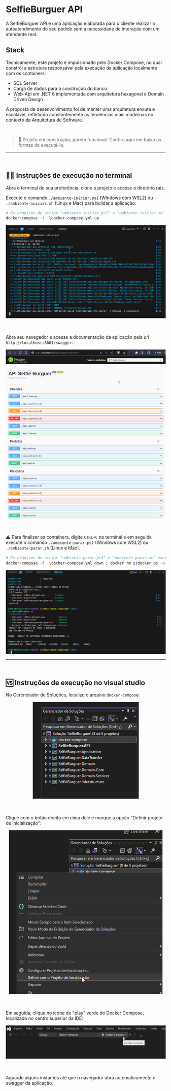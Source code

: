 ﻿# SelfieBurguer API

A SelfieBurguer API é uma aplicação elaborada para o cliente realizar o autoatendimento do seu pedido sem a necessidade de interação com um atendente real.

## Stack

Técnicamente, este projeto é impulsionado pelo Docker Compose, no qual constrói a estrutura responsável pela execução da aplicação localmente com os containers:
- SQL Server
- Carga de dados para a construção do banco
- Web-Api em .NET 6 implementada com arquitetura hexagonal e Domain Driven Design

A proposta de desenvolvimento foi de manter uma arquitetura enxuta e escalável, refletindo constantemente as tendências mais modernas no contexto da Arquitetura de Software.

<br>

> 🚧 Projeto em construção, porém funcional. Confira aqui em baixo as formas de executá-lo.
<hr>
<br>

## 👨‍💻 Instruções de execução no terminal
Abra o terminal de sua preferência, clone o projeto e acesse o diretório raiz.

Execute o comando `./ambiente-iniciar.ps1` (Windows com WSL2) ou `./ambiente-iniciar.sh` (Linux e Mac) para buildar a aplicação:

```sh
# Os arquivos de script "ambiente-iniciar.ps1" e "ambiente-iniciar.sh" executam:
docker-compose -f .\docker-compose.yml up
```

<div style="text-align:center;">
	<img src="./assets/1.png">
</div>

<br>
<br>

Abra seu navegador e acesse a documentação da aplicação pela url `http://localhost:8001/swagger`.

<div style="text-align:center;">
	<img src="./assets/2.png">
</div>

<br>
<br>

⚠️ Para finalizar os containers, digite `CTRL+C` no terminal e em seguida execute o comando `./ambiente-parar.ps1` (Windows com WSL2) ou `./ambiente-parar.sh` (Linux e Mac).

```sh
# Os arquivos de script "ambiente-parar.ps1" e "ambiente-parar.sh" executam:
docker-compose -f .\docker-compose.yml down ; docker rm $(docker ps -q --filter status=exited) ;  docker ps -a
```

<div style="text-align:center;">
	<img src="./assets/3.png">
</div>
<hr>
<br>

## 🆚 Instruções de execução no visual studio
No Gerenciador de Soluções, localize o arquivo `docker-compose`:
<div style="text-align:center;">
	<img src="./assets/4.png">
</div>

<br>
<br>


Clique com o botão direito em cima dele e marque a opção "Definir projeto de inicialização":
<div style="text-align:center;">
	<img src="./assets/5.png">
</div>

<br>
<br>

Em seguida, clique no ícone de "play" verde do Docker Compose, localizado no centro superior da IDE:
<div style="text-align:center;">
	<img src="./assets/6.png">
</div>

<br>
<br>

Aguarde alguns instantes até que o navegador abra automaticamente o swagger da aplicação.
